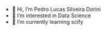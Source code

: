 - 👋 Hi, I’m Pedro Lucas Silveira Dorini
- 👀 I’m interested in Data Science
- 🌱 I’m currently learning scify
